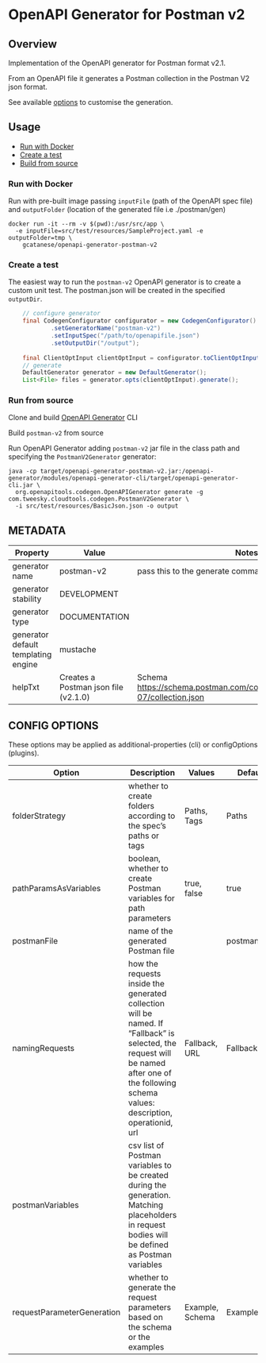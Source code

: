 # OpenAPI Generator for Postman v2

## Overview
Implementation of the OpenAPI generator for Postman format v2.1.

From an OpenAPI file it generates a Postman collection in the Postman V2 json format.

See available [options](#config-options) to customise the generation.

## Usage

* [Run with Docker](#run-with-docker)
* [Create a test](#create-a-test)
* [Build from source](#run-from-source)

### Run with Docker

Run with pre-built image passing `inputFile` (path of the OpenAPI spec file) and `outputFolder` (location 
of the generated file i.e ./postman/gen)

```docker
docker run -it --rm -v $(pwd):/usr/src/app \ 
  -e inputFile=src/test/resources/SampleProject.yaml -e outputFolder=tmp \
    gcatanese/openapi-generator-postman-v2
```

### Create a test

The easiest way to run the `postman-v2` OpenAPI generator is to create a custom unit test.
The postman.json will be created in the specified `outputDir`.

```java
    // configure generator
    final CodegenConfigurator configurator = new CodegenConfigurator()
            .setGeneratorName("postman-v2")
            .setInputSpec("/path/to/openapifile.json")
            .setOutputDir("/output");
    
    final ClientOptInput clientOptInput = configurator.toClientOptInput();
    // generate
    DefaultGenerator generator = new DefaultGenerator();
    List<File> files = generator.opts(clientOptInput).generate();

```

### Run from source

Clone and build [OpenAPI Generator](https://github.com/OpenAPITools/openapi-generator) CLI

Build `postman-v2` from source

Run OpenAPI Generator adding `postman-v2` jar file in the class path and specifying the `PostmanV2Generator` generator:
```shell
java -cp target/openapi-generator-postman-v2.jar:/openapi-generator/modules/openapi-generator-cli/target/openapi-generator-cli.jar \
  org.openapitools.codegen.OpenAPIGenerator generate -g com.tweesky.cloudtools.codegen.PostmanV2Generator \
  -i src/test/resources/BasicJson.json -o output
```
## METADATA

| Property | Value     | Notes |
| -------- |-----------|---|
| generator name | postman-v2 | pass this to the generate command after -g |
| generator stability | DEVELOPMENT |   |
| generator type | DOCUMENTATION |   |
| generator default templating engine | mustache  |   |
| helpTxt | Creates a Postman json file (v2.1.0) | Schema https://schema.postman.com/collection/json/v2.1.0/draft-07/collection.json |

## CONFIG OPTIONS
These options may be applied as additional-properties (cli) or configOptions (plugins). 

| Option | Description                                                      | Values          | Default      |
| ------ |------------------------------------------------------------------|-----------------|--------------|
|folderStrategy| whether to create folders according to the spec’s paths or tags  | Paths, Tags     | Paths        |
|pathParamsAsVariables| boolean, whether to create Postman variables for path parameters | true, false     | true         |
|postmanFile| name of the generated Postman file  |                 | postman.json |
|namingRequests| how the requests inside the generated collection will be named. If “Fallback” is selected, the request will be named after one of the following schema values: description, operationid, url  | Fallback, URL   | Fallback     |
|postmanVariables| csv list of Postman variables to be created during the generation. Matching placeholders in request bodies will be defined as Postman variables                                              |                 |       |
|requestParameterGeneration| whether to generate the request parameters based on the schema or the examples  | Example, Schema | Example      |
